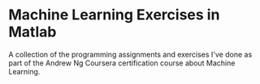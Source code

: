 # Machine Learning Exercises in Matlab
A collection of the programming assignments and exercises I've done as part of the Andrew Ng Coursera certification course about Machine Learning.
